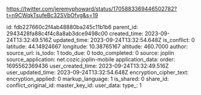 https://twitter.com/jeremyphoward/status/1705883369446502782?t=n9CWqkTsufeBc32SVbOfvg&s=19

id: fdb227660c2f4ab48880ba245c11b1b6
parent_id: 2943428fa88c4f4c8a8ab3dce9498c00
created_time: 2023-09-24T13:32:49.516Z
updated_time: 2023-09-24T13:32:54.648Z
is_conflict: 0
latitude: 44.14924667
longitude: 10.38765167
altitude: 460.7000
author: 
source_url: 
is_todo: 1
todo_due: 0
todo_completed: 0
source: joplin
source_application: net.cozic.joplin-mobile
application_data: 
order: 1695562369436
user_created_time: 2023-09-24T13:32:49.516Z
user_updated_time: 2023-09-24T13:32:54.648Z
encryption_cipher_text: 
encryption_applied: 0
markup_language: 1
is_shared: 0
share_id: 
conflict_original_id: 
master_key_id: 
user_data: 
type_: 1